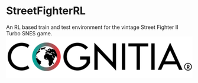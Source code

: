 # StreetFighterRL
An RL based train and test environment for the vintage Street Fighter II Turbo SNES game.  ![alt text](images/cognitia.png)
